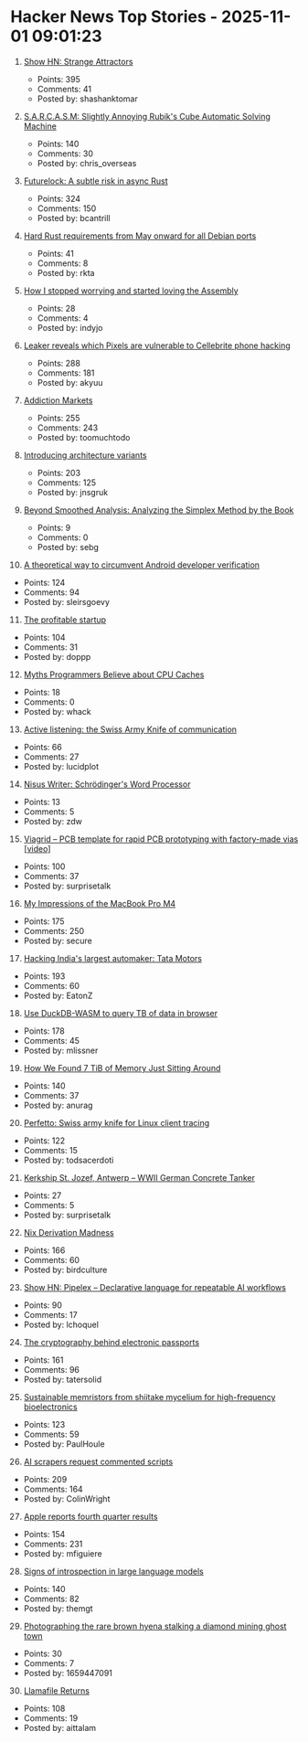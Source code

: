 # Hacker News Top Stories - 2025-11-01 09:01:23

1. [Show HN: Strange Attractors](https://blog.shashanktomar.com/posts/strange-attractors)
   - Points: 395
   - Comments: 41
   - Posted by: shashanktomar

2. [S.A.R.C.A.S.M: Slightly Annoying Rubik's Cube Automatic Solving Machine](https://github.com/vindar/SARCASM)
   - Points: 140
   - Comments: 30
   - Posted by: chris_overseas

3. [Futurelock: A subtle risk in async Rust](https://rfd.shared.oxide.computer/rfd/0609)
   - Points: 324
   - Comments: 150
   - Posted by: bcantrill

4. [Hard Rust requirements from May onward for all Debian ports](https://lists.debian.org/debian-devel/2025/10/msg00285.html)
   - Points: 41
   - Comments: 8
   - Posted by: rkta

5. [How I stopped worrying and started loving the Assembly](https://medium.com/@jonas.eschenburg/how-i-stopped-worrying-and-started-loving-the-assembly-4fd00e786c60)
   - Points: 28
   - Comments: 4
   - Posted by: indyjo

6. [Leaker reveals which Pixels are vulnerable to Cellebrite phone hacking](https://arstechnica.com/gadgets/2025/10/leaker-reveals-which-pixels-are-vulnerable-to-cellebrite-phone-hacking/)
   - Points: 288
   - Comments: 181
   - Posted by: akyuu

7. [Addiction Markets](https://www.thebignewsletter.com/p/addiction-markets-abolish-corporate)
   - Points: 255
   - Comments: 243
   - Posted by: toomuchtodo

8. [Introducing architecture variants](https://discourse.ubuntu.com/t/introducing-architecture-variants-amd64v3-now-available-in-ubuntu-25-10/71312)
   - Points: 203
   - Comments: 125
   - Posted by: jnsgruk

9. [Beyond Smoothed Analysis: Analyzing the Simplex Method by the Book](https://arxiv.org/abs/2510.21613)
   - Points: 9
   - Comments: 0
   - Posted by: sebg

10. [A theoretical way to circumvent Android developer verification](https://enaix.github.io/2025/10/30/developer-verification.html)
   - Points: 124
   - Comments: 94
   - Posted by: sleirsgoevy

11. [The profitable startup](https://linear.app/now/the-profitable-startup)
   - Points: 104
   - Comments: 31
   - Posted by: doppp

12. [Myths Programmers Believe about CPU Caches](https://software.rajivprab.com/2018/04/29/myths-programmers-believe-about-cpu-caches/)
   - Points: 18
   - Comments: 0
   - Posted by: whack

13. [Active listening: the Swiss Army Knife of communication](https://togetherlondon.com/insights/active-listening-swiss-army-knife)
   - Points: 66
   - Comments: 27
   - Posted by: lucidplot

14. [Nisus Writer: Schrödinger's Word Processor](https://tidbits.com/2025/10/25/nisus-writer-schrodingers-word-processor/)
   - Points: 13
   - Comments: 5
   - Posted by: zdw

15. [Viagrid – PCB template for rapid PCB prototyping with factory-made vias [video]](https://www.youtube.com/watch?v=A_IUIyyqw0M)
   - Points: 100
   - Comments: 37
   - Posted by: surprisetalk

16. [My Impressions of the MacBook Pro M4](https://michael.stapelberg.ch/posts/2025-10-31-macbook-pro-m4-impressions/)
   - Points: 175
   - Comments: 250
   - Posted by: secure

17. [Hacking India's largest automaker: Tata Motors](https://eaton-works.com/2025/10/28/tata-motors-hack/)
   - Points: 193
   - Comments: 60
   - Posted by: EatonZ

18. [Use DuckDB-WASM to query TB of data in browser](https://lil.law.harvard.edu/blog/2025/10/24/rethinking-data-discovery-for-libraries-and-digital-humanities/)
   - Points: 178
   - Comments: 45
   - Posted by: mlissner

19. [How We Found 7 TiB of Memory Just Sitting Around](https://render.com/blog/how-we-found-7-tib-of-memory-just-sitting-around)
   - Points: 140
   - Comments: 37
   - Posted by: anurag

20. [Perfetto: Swiss army knife for Linux client tracing](https://lalitm.com/perfetto-swiss-army-knife/)
   - Points: 122
   - Comments: 15
   - Posted by: todsacerdoti

21. [Kerkship St. Jozef, Antwerp – WWII German Concrete Tanker](https://thecretefleet.com/blog/f/kerkship-st-jozef-antwerp-%E2%80%93-wwii-german-concrete-tanker)
   - Points: 27
   - Comments: 5
   - Posted by: surprisetalk

22. [Nix Derivation Madness](https://fzakaria.com/2025/10/29/nix-derivation-madness)
   - Points: 166
   - Comments: 60
   - Posted by: birdculture

23. [Show HN: Pipelex – Declarative language for repeatable AI workflows](https://github.com/Pipelex/pipelex)
   - Points: 90
   - Comments: 17
   - Posted by: lchoquel

24. [The cryptography behind electronic passports](https://blog.trailofbits.com/2025/10/31/the-cryptography-behind-electronic-passports/)
   - Points: 161
   - Comments: 96
   - Posted by: tatersolid

25. [Sustainable memristors from shiitake mycelium for high-frequency bioelectronics](https://journals.plos.org/plosone/article?id=10.1371/journal.pone.0328965)
   - Points: 123
   - Comments: 59
   - Posted by: PaulHoule

26. [AI scrapers request commented scripts](https://cryptography.dog/blog/AI-scrapers-request-commented-scripts/)
   - Points: 209
   - Comments: 164
   - Posted by: ColinWright

27. [Apple reports fourth quarter results](https://www.apple.com/newsroom/2025/10/apple-reports-fourth-quarter-results/)
   - Points: 154
   - Comments: 231
   - Posted by: mfiguiere

28. [Signs of introspection in large language models](https://www.anthropic.com/research/introspection)
   - Points: 140
   - Comments: 82
   - Posted by: themgt

29. [Photographing the rare brown hyena stalking a diamond mining ghost town](https://www.bbc.com/future/article/20251014-the-rare-hyena-stalking-a-diamond-mining-ghost-town)
   - Points: 30
   - Comments: 7
   - Posted by: 1659447091

30. [Llamafile Returns](https://blog.mozilla.ai/llamafile-returns/)
   - Points: 108
   - Comments: 19
   - Posted by: aittalam

